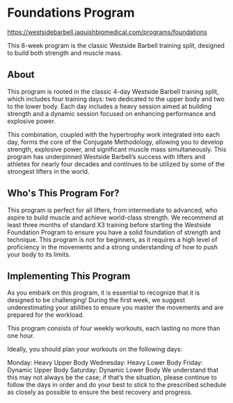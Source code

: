 # Foundations Program

https://westsidebarbell.jaquishbiomedical.com/programs/foundations

This 8-week program is the classic Westside Barbell training split, designed to build both strength and muscle mass.

## About

This program is rooted in the classic 4-day Westside Barbell training split, which includes four training days: two dedicated to the upper body and two to the lower body. Each day includes a heavy session aimed at building strength and a dynamic session focused on enhancing performance and explosive power.

This combination, coupled with the hypertrophy work integrated into each day, forms the core of the Conjugate Methodology, allowing you to develop strength, explosive power, and significant muscle mass simultaneously. This program has underpinned Westside Barbell’s success with lifters and athletes for nearly four decades and continues to be utilized by some of the strongest lifters in the world.

## Who's This Program For?

This program is perfect for all lifters, from intermediate to advanced, who aspire to build muscle and achieve world-class strength. We recommend at least three months of standard X3 training before starting the Westside Foundation Program to ensure you have a solid foundation of strength and technique. This program is not for beginners, as it requires a high level of proficiency in the movements and a strong understanding of how to push your body to its limits.

## Implementing This Program

As you embark on this program, it is essential to recognize that it is designed to be challenging! During the first week, we suggest underestimating your abilities to ensure you master the movements and are prepared for the workload.

This program consists of four weekly workouts, each lasting no more than one hour.

Ideally, you should plan your workouts on the following days:

Monday: Heavy Upper Body
Wednesday: Heavy Lower Body
Friday: Dynamic Upper Body
Saturday: Dynamic Lower Body
We understand that this may not always be the case; if that’s the situation, please continue to follow the days in order and do your best to stick to the prescribed schedule as closely as possible to ensure the best recovery and progress.